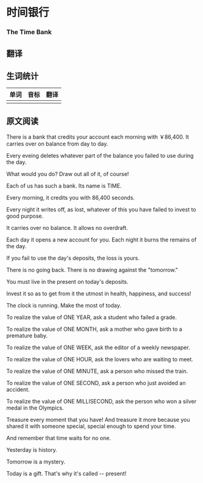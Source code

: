 # 时间银行
### The Time Bank

## 翻译

## 生词统计
| 单词 | 音标 | 翻译 |
| - | - | - |
|  |  |  |

## 原文阅读

There is a bank that credits your account each morning with ￥86,400. It carries over on balance from day to day.

Every eveing deletes whatever part of the balance you failed to use during the day.

What would you do? Draw out all of it, of course!

Each of us has such a bank. Its name is TIME.

Every morning, it credits you with 86,400 seconds.

Every night it writes off, as lost, whatever of this you have failed to invest to good purpose.

It carries over no balance. It allows no overdraft.

Each day it opens a new account for you. Each night it burns the remains of the day.

If you fail to use the day's deposits, the loss is yours.

There is no going back. There is no drawing against the "tomorrow."

You must live in the present on today's deposits.

Invest it so as to get from it the utmost in health, happiness, and success!

The clock is running. Make the most of today.

To realize the value of ONE YEAR, ask a student who failed a grade.

To realize the value of ONE MONTH, ask a mother who gave birth to a premature baby.

To realize the value of ONE WEEK, ask the editor of a weekly newspaper.

To realize the value of ONE HOUR, ask the lovers who are waiting to meet.

To realize the value of ONE MINUTE, ask a person who missed the train.

To realize the value of ONE SECOND, ask a person who just avoided an accident.

To realize the value of ONE MILLISECOND, ask the person who won a silver medal in the Olympics.

Treasure every moment that you have! And treasure it more because you shared it with someone special, special enough to spend your time.

And remember that time waits for no one.

Yesterday is history.

Tomorrow is a mystery.

Today is a gift. That's why it's called -- present!

<src-rtyAudio :src="'https://rtyxmd.gitee.io/rtyresources2019/2019-November/The%20Time%20Bank.mp3'"></src-rtyAudio>